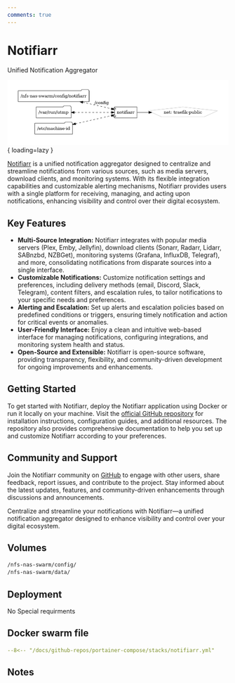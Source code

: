```yaml
---
comments: true
---
```


# Notifiarr

Unified Notification Aggregator

![notifiarr diagram](../assets/diagrams/notifiarr.png){ loading=lazy }

[Notifiarr](https://github.com/Notifiarr/notifiarr) is a unified notification aggregator designed to centralize and streamline notifications from various sources, such as media servers, download clients, and monitoring systems. With its flexible integration capabilities and customizable alerting mechanisms, Notifiarr provides users with a single platform for receiving, managing, and acting upon notifications, enhancing visibility and control over their digital ecosystem.

## Key Features

- **Multi-Source Integration:** Notifiarr integrates with popular media servers (Plex, Emby, Jellyfin), download clients (Sonarr, Radarr, Lidarr, SABnzbd, NZBGet), monitoring systems (Grafana, InfluxDB, Telegraf), and more, consolidating notifications from disparate sources into a single interface.
- **Customizable Notifications:** Customize notification settings and preferences, including delivery methods (email, Discord, Slack, Telegram), content filters, and escalation rules, to tailor notifications to your specific needs and preferences.
- **Alerting and Escalation:** Set up alerts and escalation policies based on predefined conditions or triggers, ensuring timely notification and action for critical events or anomalies.
- **User-Friendly Interface:** Enjoy a clean and intuitive web-based interface for managing notifications, configuring integrations, and monitoring system health and status.
- **Open-Source and Extensible:** Notifiarr is open-source software, providing transparency, flexibility, and community-driven development for ongoing improvements and enhancements.

## Getting Started

To get started with Notifiarr, deploy the Notifiarr application using Docker or run it locally on your machine. Visit the [official GitHub repository](https://github.com/Notifiarr/notifiarr) for installation instructions, configuration guides, and additional resources. The repository also provides comprehensive documentation to help you set up and customize Notifiarr according to your preferences.

## Community and Support

Join the Notifiarr community on [GitHub](https://github.com/Notifiarr/notifiarr) to engage with other users, share feedback, report issues, and contribute to the project. Stay informed about the latest updates, features, and community-driven enhancements through discussions and announcements.

Centralize and streamline your notifications with Notifiarr—a unified notification aggregator designed to enhance visibility and control over your digital ecosystem.


## Volumes

```bash
/nfs-nas-swarm/config/
/nfs-nas-swarm/data/
```

## Deployment
No Special requirments

## Docker swarm file
``` yaml linenums="1" 
--8<-- "/docs/github-repos/portainer-compose/stacks/notifiarr.yml"
```

## Notes

